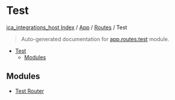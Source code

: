 # Test

[ica_integrations_host Index](../../../README.md#ica_integrations_host-index) / [App](../../index.md#app) / [Routes](../index.md#routes) / Test

> Auto-generated documentation for [app.routes.test](https://github.ibm.com/destiny/ica_integrations_host/blob/main/app/routes/test/__init__.py) module.

- [Test](#test)
  - [Modules](#modules)

## Modules

- [Test Router](./test_router.md)
